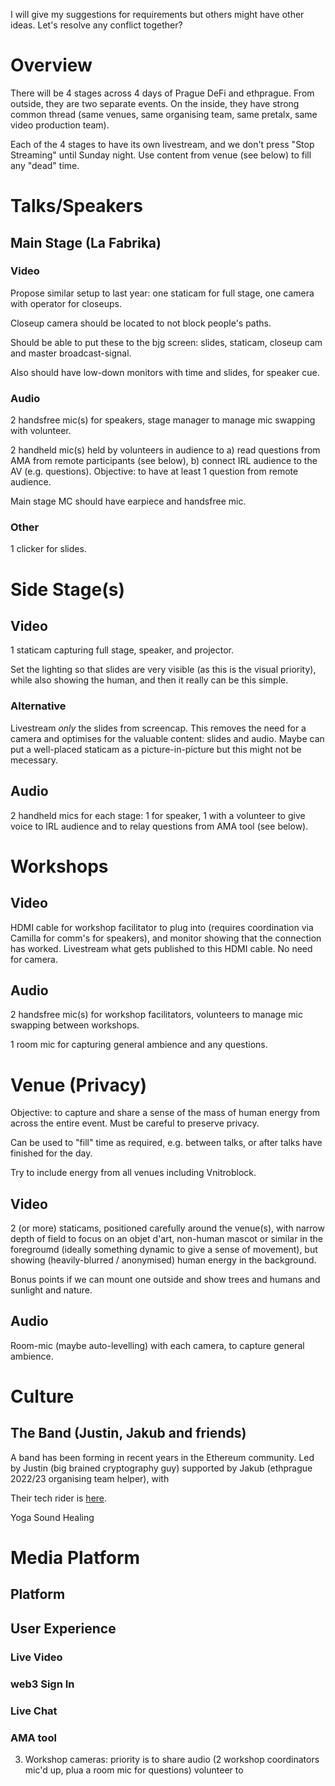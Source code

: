 I will give my suggestions for requirements but others might have other ideas. Let's resolve any conflict together?

# Overview

There will be 4 stages across 4 days of Prague DeFi and ethprague. From outside, they are two separate events. On the inside, they have strong common thread (same venues, same organising team, same pretalx, same video production team).

Each of the 4 stages to have its own livestream, and we don't press "Stop Streaming" until Sunday night. Use content from venue (see below) to fill any "dead" time.

# Talks/Speakers

## Main Stage (La Fabrika)

### Video

Propose similar setup to last year: one staticam for full stage, one camera with operator for closeups.

Closeup camera should be located to not block people's paths.

Should be able to put these to the bjg screen: slides, staticam, closeup cam and master broadcast-signal.

Also should have low-down monitors with time and slides, for speaker cue.

### Audio

2 handsfree mic(s) for speakers, stage manager to manage mic swapping with volunteer.

2 handheld mic(s) held by volunteers in audience to a) read questions from AMA from remote participants (see below), b) connect IRL audience to the AV (e.g. questions). Objective: to have at least 1 question from remote audience.


Main stage MC should have earpiece and handsfree mic.

### Other

1 clicker for slides.




# Side Stage(s)

## Video

1 staticam capturing full stage, speaker, and projector.

Set the lighting so that slides are very visible (as this is the visual priority), while also showing the human, and then it really can be this simple.

### Alternative

Livestream *only* the slides from screencap. This removes the need for a camera and optimises for the valuable content: slides and audio. Maybe can put a well-placed staticam as a picture-in-picture but this might not be mecessary.

## Audio

2 handheld mics for each stage: 1 for speaker, 1 with a volunteer to give voice to IRL audience and to relay questions from AMA tool (see below).


# Workshops

## Video

HDMI cable for workshop facilitator to plug into (requires coordination via Camilla for comm's for speakers), and monitor showing that the connection has worked. Livestream what gets published to this HDMI cable. No need for camera.

## Audio

2 handsfree mic(s) for workshop facilitators, volunteers to manage mic swapping between workshops.

1 room mic for capturing general ambience and any questions.

# Venue (Privacy)

Objective: to capture and share a sense of the mass of human energy from across the entire event. Must be careful to preserve privacy.

Can be used to "fill" time as required,
e.g. between talks, or after talks have finished for the day.

Try to include energy from all venues including Vnitroblock.



## Video

2 (or more) staticams, positioned carefully around the venue(s), with narrow depth of field to focus on an objet d'art, non-human mascot or similar in the foregroumd (ideally something dynamic to give a sense of movement), but showing (heavily-blurred / anonymised) human energy in the background.


Bonus points if we can mount one outside and show trees and humans and sunlight and nature.

## Audio

Room-mic (maybe auto-levelling) with each camera, to capture general ambience.

# Culture

## The Band (Justin, Jakub and friends)

A band has been forming in recent years in the Ethereum community. Led by Justin (big brained cryptography guy) supported by Jakub (ethprague 2022/23 organising team helper), with

Their tech rider is [here](https://github.com/chrishobcroft/ethprague/blob/09639fc5cd576fa55cd7f39eb73793de3bd30ec1/Justin-Holmes-technical-rider-3.0.0.pdf).


Yoga
Sound Healing

# Media Platform

## Platform

## User Experience

### Live Video

### web3 Sign In

### Live Chat

### AMA tool

 



3. Workshop cameras: priority is to share audio (2 workshop coordinators mic'd up, plua a room mic for questions) volunteer to
